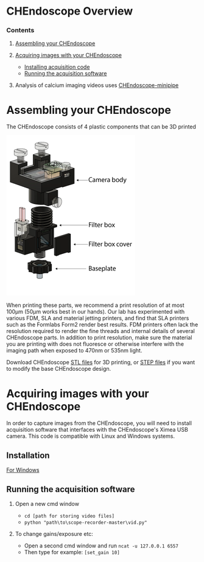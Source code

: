 # CHEndoscope Overview
### Contents
1. [Assembling your CHEndoscope](#assembling-your-chendoscope)
2. [Acquiring images with your CHEndoscope](#acquiring-images-with-your-chendoscope) 
	- [Installing acquisition code](#installation)
	- [Running the acquisition software](#running-the-acquisition-software)


3. Analysis of calcium imaging videos uses [CHEndoscope-minipipe](https://github.com/jf-lab/chendoscope-minipipe)

# Assembling your CHEndoscope
The CHEndoscope consists of 4 plastic components that can be 3D printed

![3D printed components of the CHEndoscope](printed-parts.png)

When printing these parts, we recommend a print resolution of at most 100μm (50μm works best in our hands). Our lab has experimented with various FDM, SLA and material jetting printers, and find that SLA printers such as the Formlabs Form2 render best results. FDM printers often lack the resolution required to render the fine threads and internal details of several CHEndoscope parts. In addition to print resolution, make sure the material you are printing with does not fluoresce or otherwise interfere with the imaging path when exposed to 470nm or 535nm light.

Download CHEndoscope [STL files](./STLs) for 3D printing, or [STEP files](./STEP-files) if you want to modify the base CHEndoscope design.

# Acquiring images with your CHEndoscope

In order to capture images from the CHEndoscope, you will need to install acquisition software that interfaces with the CHEndoscope's Ximea USB camera. This code is compatible with Linux and Windows systems.

## Installation 

[For Windows](acquisition-install-windows.md)

## Running the acquisition software

1. Open a new cmd window
    - `cd [path for storing video files]`
    - `python "path\to\scope-recorder-master\vid.py"`

2. To change gains/exposure etc:
    - Open a second cmd window and run 
		`ncat -u 127.0.0.1 6557`
    - Then type for example:
		`[set_gain 10]`


